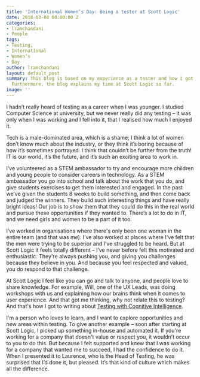 ```yaml
---
title: 'International Women’s Day: Being a tester at Scott Logic'
date: 2018-03-08 00:00:00 Z
categories:
- lramchandani
- People
tags:
- Testing,
- International
- Women’s
- Day
author: lramchandani
layout: default_post
summary: This blog is based on my experience as a tester and how I got into testing.
  Furthermore, the blog explains my time at Scott Logic so far.
image: ''
---
```


I hadn’t really heard of testing as a career when I was younger. I studied Computer Science at university, but we never really did any testing – it was only when I was working and I fell into it, that I realised how much I enjoyed it.

Tech is a male-dominated area, which is a shame; I think a lot of women don’t know much about the industry, or they think it’s boring because of how it’s sometimes portrayed. I think that couldn’t be further from the truth! IT is our world, it’s the future, and it’s such an exciting area to work in.

I’ve volunteered as a STEM ambassador to try and encourage more children and young people to consider careers in technology. As a STEM ambassador you go into school and talk about the work that you do, and give students exercises to get them interested and engaged. In the past we’ve given the students 8 weeks to build something, and then come back and judged the winners. They build such interesting things and have really bright ideas! Our job is to show them that they could do this in the real world and pursue these opportunities if they wanted to. There’s a lot to do in IT, and we need girls and women to be a part of it too.

I’ve worked in organisations where there's only been one woman in the entire team (and that was me). I’ve also worked at places where I've felt that the men were trying to be superior and I’ve struggled to be heard. But at Scott Logic it feels totally different – I’ve never before felt this motivated and enthusiastic. They're always pushing you, and giving you challenges because they believe in you. And because you feel respected and valued, you do respond to that challenge.

At Scott Logic I feel like you can go and talk to anyone, and people love to share knowledge. For example, Will, one of the UX Leads, was doing workshops with us and explaining how our brains think when it comes to user experience. And that got me thinking, why not relate this to testing? And that's how I got to writing about [Testing with Cognitive Intelligence](http://blog.scottlogic.com/2018/02/19/testing-with-cognitive-intelligence.html).

I'm a person who loves to learn, and I want to explore opportunities and new areas within testing. To give another example – soon after starting at Scott Logic, I picked up something in-house and automated it. If you're working for a company that doesn't value or respect you, it wouldn’t occur to you to do this. But because I felt supported and knew that I was working for a company that wanted me to succeed, I had the confidence to do it. When I presented it to Laurence, who is the Head of Testing, he was surprised that I’d done it, but pleased. It’s that kind of culture which makes all the difference.
